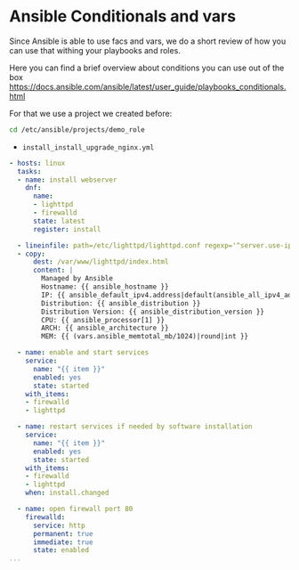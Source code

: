 # Ansible Conditionals and vars
Since Ansible is able to use facs and vars, we do a short review of how you can use that withing your playbooks and roles.

Here you can find a brief overview about conditions you can use out of the box
https://docs.ansible.com/ansible/latest/user_guide/playbooks_conditionals.html

For that we use a project we created before:
```bash
cd /etc/ansible/projects/demo_role
```
* <code>install_install_upgrade_nginx.yml</code>
```yaml
- hosts: linux
  tasks:
  - name: install webserver
    dnf: 
      name: 
      - lighttpd
      - firewalld
      state: latest
      register: install

  - lineinfile: path=/etc/lighttpd/lighttpd.conf regexp='^server.use-ipv6' line='server.use-ipv6 = "disable"'
  - copy:
      dest: /var/www/lighttpd/index.html
      content: |
        Managed by Ansible
        Hostname: {{ ansible_hostname }}
        IP: {{ ansible_default_ipv4.address|default(ansible_all_ipv4_addresses[0])}}
        Distribution: {{ ansible_distribution }}
        Distribution Version: {{ ansible_distribution_version }}
        CPU: {{ ansible_processor[1] }}
        ARCH: {{ ansible_architecture }}
        MEM: {{ (vars.ansible_memtotal_mb/1024)|round|int }}

  - name: enable and start services
    service:
      name: "{{ item }}"
      enabled: yes
      state: started
    with_items:
    - firewalld
    - lighttpd

  - name: restart services if needed by software installation
    service:
      name: "{{ item }}"
      enabled: yes
      state: started
    with_items:
    - firewalld
    - lighttpd
    when: install.changed

  - name: open firewall port 80
    firewalld: 
      service: http 
      permanent: true 
      immediate: true 
      state: enabled
...
```

<!--stackedit_data:
eyJoaXN0b3J5IjpbNzMyODA4NzM5LC01ODg0MDkyNDksLTE2NT
E1MTgzMzgsOTc3NzcyMDgwXX0=
-->
